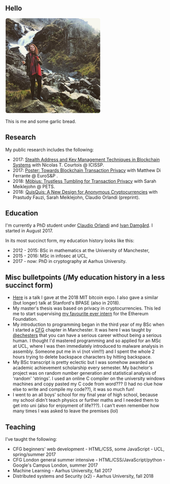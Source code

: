 ## Hello

<img src="/garlicbread.jpg" width="300">

This is me and some garlic bread.

## Research

My public research includes the following:
- 2017: [Stealth Address and Key Management Techniques in Blockchain Systems](http://www.scitepress.org/DigitalLibrary/Link.aspx?doi=10.5220/0006270005590566) with Nicolas T. Courtois @ ICISSP.
- 2017: [Poster: Towards Blockchain Transaction Privacy](https://www.clearmatics.com/wp-content/uploads/2017/06/IEEE-Presentation.pdf) with Matthew Di Ferrante @ EuroS&P .
- 2018: [Möbius: Trustless Tumbling for Transaction Privacy](https://eprint.iacr.org/2017/881) with Sarah Meiklejohn @ PETS.
- 2018: [QuisQuis: A New Design for Anonymous Cryptocurrencies](https://eprint.iacr.org/2018/990) with Prastudy Fauzi, Sarah Meiklejohn, Claudio Orlandi (preprint).


## Education

I'm currently a PhD student under [Claudio Orlandi](http://www.cs.au.dk/~orlandi/) and [Ivan Damgård](http://www.daimi.au.dk/~ivan/). I started in August 2017.

In its most succinct form, my education history looks like this:
- 2012 - 2015: BSc in mathematics at the University of Manchester,
- 2015 - 2016: MSc in infosec at UCL,
- 2017 - now: PhD in cryptography at Aarhus University.


## Misc bulletpoints (/My education history in a less succinct form)

- [Here](https://www.youtube.com/watch?v=ZmVzRmBVzWk&t=17423s) is a talk I gave at the 2018 MIT bitcoin expo. I also gave a similar (but longer) talk at Stanford's BPASE (also in 2018).
- My master's thesis was based on privacy in cryptocurrencies. This led me to start 
supervising [my favourite ever intern](https://github.com/jakegsy/) for the Ethereum Foundation.
- My introduction to programming began in the third year of my BSc when I started a [CFG](https://www.codefirstgirls.org.uk/) chapter in Manchester. It
was here I was taught by [@echesters](https://twitter.com/echesters) that you can have a serious career without being a serious human. I thought I'd mastered programming and so applied for an MSc at UCL, where I was then immediately introduced to malware analysis in assembly. Someone put me in vi (not vim!!!) and I spent the whole 2 hours trying to delete backspace characters by hitting backspace.
- My BSc transcript is pretty eclectic but I was somehow awarded an academic achievement scholarship every semester. My 
bachelor's project was on random number generation and statistical analysis of 'random' 'strings'. I used an online C compiler on the university windows machines and copy pasted my C code from word??? (I had no clue how else to write and compile my code??), it was so much fun!
- I went to an all boys' school for my final year of high school, because my school didn't teach physics or 
further maths and I needed them to get into uni (also for enjoyment of life???). I can't even remember how many times I was asked to leave the premises (lol)

## Teaching

I've taught the following:
- CFG beginners' web development - HTML/CSS, some JavaScript - UCL, spring/summer 2017
- CFG London general summer intensive - HTML/CSS/JavaScript/python - Google's Campus London, summer 2017
- Machine Learning - Aarhus University, fall 2017
- Distributed systems and Security (x2) - Aarhus University, fall 2018
